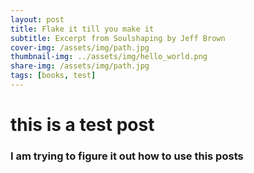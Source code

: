 ```yaml
---
layout: post
title: Flake it till you make it
subtitle: Excerpt from Soulshaping by Jeff Brown
cover-img: /assets/img/path.jpg
thumbnail-img: ../assets/img/hello_world.png
share-img: /assets/img/path.jpg
tags: [books, test]
---
```



# this is a test post

### I am trying to figure it out how to use this posts
